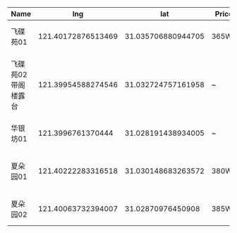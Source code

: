 Name | lng | lat | Price | visit | Wiki 
-- | -- | -- | -- | -- | --
飞碟苑01 | 121.40172876513469 | 31.035706880944705 | 365W+ | 1 | [飞碟苑01](https://junxnone.github.io/F/#/0051_%E4%BA%8C%E6%89%8B%E6%88%BF_%E9%A9%AC%E6%A1%A5_%E9%A3%9E%E7%A2%9F%E8%8B%91_01)
飞碟苑02 带阁楼露台 | 121.39954588274546| 31.032724757161958 | ~ | 1 | [飞碟苑02 带露台阁楼](https://junxnone.github.io/F/#/0058_%E4%BA%8C%E6%89%8B%E6%88%BF_%E9%A9%AC%E6%A1%A5_%E9%A3%9E%E7%A2%9F%E8%8B%91_02)
华银坊01 | 121.3996761370444| 31.028191438934005| ~ | 1 | [华银坊01](https://junxnone.github.io/F/#/0055_%E4%BA%8C%E6%89%8B%E6%88%BF_%E9%A9%AC%E6%A1%A5_%E5%8D%8E%E9%93%B6%E5%9D%8A_01)
夏朵园01 | 121.40222283316518| 31.030148683263572| 380W | 1 | [夏朵园01 毛坯](https://junxnone.github.io/F/#/0056_%E4%BA%8C%E6%89%8B%E6%88%BF_%E9%A9%AC%E6%A1%A5_%E5%A4%8F%E6%9C%B5%E5%9B%AD_01)
夏朵园02 | 121.40063732394007| 31.02870976450908| 385W | 1 | [夏朵园02](https://junxnone.github.io/F/#/0057_%E4%BA%8C%E6%89%8B%E6%88%BF_%E9%A9%AC%E6%A1%A5_%E5%A4%8F%E6%9C%B5%E5%9B%AD_02)
